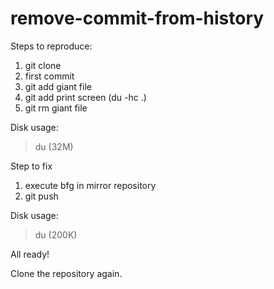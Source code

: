 # remove-commit-from-history

Steps to reproduce:

1. git clone
2. first commit
3. git add giant file
4. git add print screen (du -hc .)
5. git rm giant file

Disk usage:

> du (32M)

Step to fix

1. execute bfg in mirror repository
2. git push

Disk usage:

> du (200K)

All ready!

Clone the repository again.
